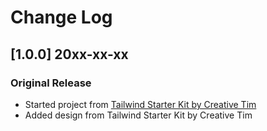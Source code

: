 # Change Log

## [1.0.0] 20xx-xx-xx
### Original Release
- Started project from [Tailwind Starter Kit by Creative Tim](https://www.creative-tim.com/learning-lab/tailwind-starter-kit/presentation?ref=twr-changelog)
- Added design from Tailwind Starter Kit by Creative Tim
